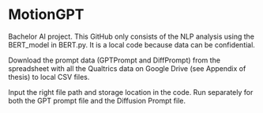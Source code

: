 # MotionGPT
Bachelor AI project.
This GitHub only consists of the NLP analysis using the BERT_model in BERT.py.
It is a local code because data can be confidential.

Download the prompt data (GPTPrompt and DiffPrompt) from the spreadsheet with all the Qualtrics data on Google Drive (see Appendix of thesis) to  local CSV files.

Input the right file path and storage location in the code.
Run separately for both the GPT prompt file and the Diffusion Prompt file.
